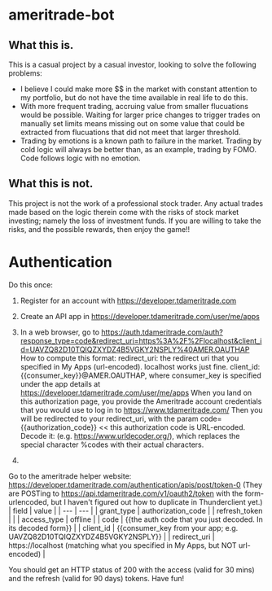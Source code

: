# ameritrade-bot

## What this is.
This is a casual project by a casual investor, looking to solve the following problems:
* I believe I could make more $$ in the market with constant attention to my portfolio, but do not have the time available in real life to do this.
* With more frequent trading, accruing value from smaller flucuations would be possible. Waiting for larger price changes to trigger trades on manually set limits means missing out on some value that could be extracted from flucuations that did not meet that larger threshold.
* Trading by emotions is a known path to failure in the market. Trading by cold logic will always be better than, as an example, trading by FOMO. Code follows logic with no emotion.

## What this is not.
This project is not the work of a professional stock trader. Any actual trades made based on the logic therein come with the risks of stock market investing; namely the loss of investment funds. If you are willing to take the risks, and the possible rewards, then enjoy the game!!

# Authentication

Do this once:
1. Register for an account with https://developer.tdameritrade.com
1. Create an API app in https://developer.tdameritrade.com/user/me/apps
1. In a web browser, go to https://auth.tdameritrade.com/auth?response_type=code&redirect_uri=https%3A%2F%2Flocalhost&client_id=UAVZQ82D10TQIQZXYDZ4B5VGKY2NSPLY%40AMER.OAUTHAP
How to compute this format:
redirect_uri: the redirect uri that you specified in My Apps (url-encoded). localhost works just fine.
client_id: {{consumer_key}}@AMER.OAUTHAP, where consumer_key is specified under the app details at https://developer.tdameritrade.com/user/me/apps
When you land on this authorization page, you provide the Ameritrade account credentials that you would use to log in to https://www.tdameritrade.com/
Then you will be redirected to your redirect_uri, with the param code={{authorization_code}} << this authorization code is URL-encoded.
Decode it: (e.g. https://www.urldecoder.org/), which replaces the special character %codes with their actual characters.

4. 
Go to the ameritrade helper website: https://developer.tdameritrade.com/authentication/apis/post/token-0
(They are POSTing to https://api.tdameritrade.com/v1/oauth2/token with the form-urlencoded, but I haven't figured out how to duplicate in Thunderclient yet.)
| field | value |
| ---   | ---   |
| grant_type | authorization_code |
| refresh_token | <blank> |
| access_type | offline |
| code | {{the auth code that you just decoded. In its decoded form}} |
| client_id | {{consumer_key from your app; e.g. UAVZQ82D10TQIQZXYDZ4B5VGKY2NSPLY}} |
| redirect_uri | https://localhost (matching what you specified in My Apps, but NOT url-encoded) |

You should get an HTTP status of 200 with the access (valid for 30 mins) and the refresh (valid for 90 days) tokens. Have fun!
